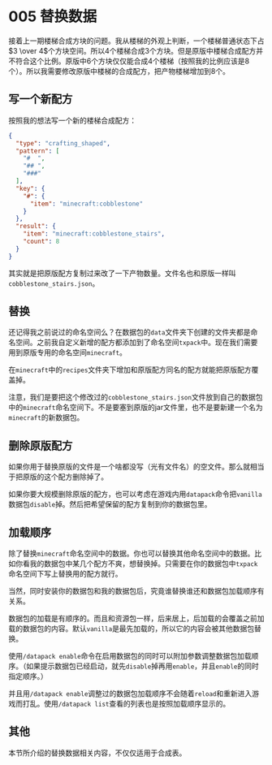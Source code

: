 # 005 替换数据

接着上一期楼梯合成方块的问题。我从楼梯的外观上判断，一个楼梯普通状态下占$3 \over 4$个方块空间。所以$4$个楼梯合成$3$个方块。但是原版中楼梯合成配方并不符合这个比例。原版中$6$个方块仅仅能合成$4$个楼梯（按照我的比例应该是$8$个）。所以我需要修改原版中楼梯的合成配方，把产物楼梯增加到$8$个。

## 写一个新配方

按照我的想法写一个新的楼梯合成配方：

```json
{
  "type": "crafting_shaped",
  "pattern": [
    "#  ",
    "## ",
    "###"
  ],
  "key": {
    "#": {
      "item": "minecraft:cobblestone"
    }
  },
  "result": {
    "item": "minecraft:cobblestone_stairs",
    "count": 8
  }
}
```

其实就是把原版配方复制过来改了一下产物数量。文件名也和原版一样叫`cobblestone_stairs.json`。

## 替换

还记得我之前说过的命名空间么？在数据包的`data`文件夹下创建的文件夹都是命名空间。之前我自定义新增的配方都添加到了命名空间`txpack`中。现在我们需要用到原版专用的命名空间`minecraft`。

在`minecraft`中的`recipes`文件夹下增加和原版配方同名的配方就能把原版配方覆盖掉。

注意，我们是要把这个修改过的`cobblestone_stairs.json`文件放到自己的数据包中的`minecraft`命名空间下。不是要塞到原版的jar文件里，也不是要新建一个名为`minecraft`的新数据包。

## 删除原版配方

如果你用于替换原版的文件是一个啥都没写（光有文件名）的空文件。那么就相当于把原版的这个配方删除掉了。

如果你要大规模删除原版的配方，也可以考虑在游戏内用`datapack`命令把`vanilla`数据包`disable`掉。然后把希望保留的配方复制到你的数据包里。

## 加载顺序

除了替换`minecraft`命名空间中的数据。你也可以替换其他命名空间中的数据。比如你看我的数据包中某几个配方不爽，想替换掉。只需要在你的数据包中`txpack`命名空间下写上替换用的配方就行。

当然，同时安装你的数据包和我的数据包后，究竟谁替换谁还和数据包加载顺序有关系。

数据包的加载是有顺序的。而且和资源包一样，后来居上，后加载的会覆盖之前加载的数据包的内容。默认`vanilla`是最先加载的，所以它的内容会被其他数据包替换。

使用`/datapack enable`命令在启用数据包的同时可以附加参数调整数据包加载顺序。（如果提示数据包已经启动，就先`disable`掉再用`enable`，并且`enable`的同时指定顺序。）

并且用`/datapack enable`调整过的数据包加载顺序不会随着`reload`和重新进入游戏而打乱。使用`/datapack list`查看的列表也是按照加载顺序显示的。

## 其他

本节所介绍的替换数据相关内容，不仅仅适用于合成表。
